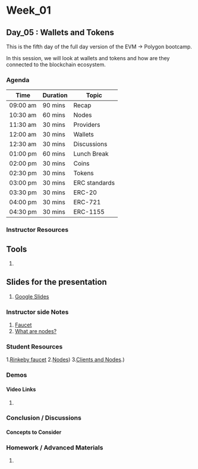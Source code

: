 # Week_01
## Day_05 : Wallets and Tokens

This is the fifth day of the full day version of the EVM → Polygon bootcamp.

In this session, we will look at wallets and tokens and how are they connected to the blockchain ecosystem.
### Agenda

| Time | Duration | Topic |
| --- | --- | --- |
| 09:00 am | 90 mins | Recap | 
| 10:30 am | 60 mins | Nodes| 
| 11:30 am | 30 mins | Providers |
| 12:00 am | 30 mins | Wallets |
| 12:30 am | 30 mins | Discussions  |
| 01:00 pm | 60 mins | Lunch Break |
| 02:00 pm | 30 mins | Coins |
| 02:30 pm | 30 mins | Tokens |
| 03:00 pm | 30 mins | ERC standards |
| 03:30 pm | 30 mins | ERC-20 |
| 04:00 pm | 30 mins | ERC-721 |
| 04:30 pm | 30 mins | ERC-1155 |

### Instructor Resources

## Tools

1. 


## Slides for the presentation
1. [Google Slides](https://docs.google.com/presentation/d/1l4Uyjvc-oACg6H1F0oUioPzLGvj5ZF3LMUr1gyX461I/edit?usp=sharing)

### Instructor side Notes
1. [Faucet](https://github.com/Web3-courses/Diagrams/blob/main/Faucet.drawio.png)
2. [What are nodes?](https://www.bitpanda.com/academy/en/lessons/what-is-a-bitcoin-node/)


### Student Resources

1.[Rinkeby faucet](https://faucet.rinkeby.io/)
2.[Nodes](https://www.blockchain-council.org/blockchain/blockchain-nodes/#:~:text=Blockchain%20nodes%20are%20network%20stakeholders,network%20transactions%2C%20known%20as%20blocks.))
3.[Clients and Nodes](https://ethereum.org/en/developers/docs/nodes-and-clients/#:~:text=A%20client%20is%20an%20implementation,to%20run%20a%20mining%20node).)

### Demos

#### Video Links

1. 


### Conclusion / Discussions


#### Concepts to Consider


### Homework / Advanced Materials
1. 

